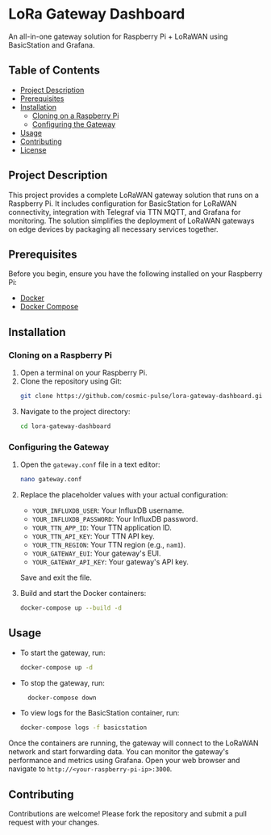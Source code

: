 # LoRa Gateway Dashboard

An all-in-one gateway solution for Raspberry Pi + LoRaWAN using BasicStation and Grafana.

## Table of Contents

- [Project Description](#project-description)
- [Prerequisites](#prerequisites)
- [Installation](#installation)
  - [Cloning on a Raspberry Pi](#cloning-on-a-raspberry-pi)
  - [Configuring the Gateway](#configuring-the-gateway)
- [Usage](#usage)
- [Contributing](#contributing)
- [License](#license)

## Project Description

This project provides a complete LoRaWAN gateway solution that runs on a Raspberry Pi. It includes configuration for BasicStation for LoRaWAN connectivity, integration with Telegraf via TTN MQTT, and Grafana for monitoring. The solution simplifies the deployment of LoRaWAN gateways on edge devices by packaging all necessary services together.

## Prerequisites

Before you begin, ensure you have the following installed on your Raspberry Pi:

- [Docker](https://docs.docker.com/get-docker/)
- [Docker Compose](https://docs.docker.com/compose/install/)

## Installation

### Cloning on a Raspberry Pi

1. Open a terminal on your Raspberry Pi.
2. Clone the repository using Git:
   ```bash
   git clone https://github.com/cosmic-pulse/lora-gateway-dashboard.git
   ```
3. Navigate to the project directory:
   ```bash
   cd lora-gateway-dashboard
   ```

### Configuring the Gateway

1. Open the `gateway.conf` file in a text editor:
   ```bash
   nano gateway.conf
   ```
2. Replace the placeholder values with your actual configuration:
   - `YOUR_INFLUXDB_USER`: Your InfluxDB username.
   - `YOUR_INFLUXDB_PASSWORD`: Your InfluxDB password.
   - `YOUR_TTN_APP_ID`: Your TTN application ID.
   - `YOUR_TTN_API_KEY`: Your TTN API key.
   - `YOUR_TTN_REGION`: Your TTN region (e.g., `nam1`).
   - `YOUR_GATEWAY_EUI`: Your gateway's EUI.
   - `YOUR_GATEWAY_API_KEY`: Your gateway's API key.

   Save and exit the file.

3. Build and start the Docker containers:
   ```bash
   docker-compose up --build -d
   ```

## Usage
- To start the gateway, run:
  ```bash
  docker-compose up -d
  ```
- To stop the gateway, run:
  ```bash
    docker-compose down
    ```
- To view logs for the BasicStation container, run:
  ```bash
  docker-compose logs -f basicstation
  ```
Once the containers are running, the gateway will connect to the LoRaWAN network and start forwarding data. You can monitor the gateway's performance and metrics using Grafana.
Open your web browser and navigate to `http://<your-raspberry-pi-ip>:3000`.

## Contributing

Contributions are welcome! Please fork the repository and submit a pull request with your changes.

```